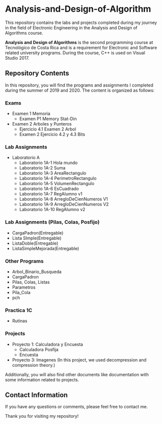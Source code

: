 # Analysis-and-Design-of-Algorithm
This repository contains the labs and projects completed during my journey in the field of Electronic Engineering in the Analysis and Design of Algorithms course.

**Analysis and Design of Algorithms** is the second programming course at Tecnológico de Costa Rica and is a requirement for Electronic and Software related university programs. During the course, C++ is used on Visual Studio 2017.

## Repository Contents

In this repository, you will find the programs and assignments I completed during the summer of 2019 and 2020. The content is organized as follows:

### Exams
- Examen 1 Memoria
  - Examen P1 Memory Stat-Din
- Examen 2 Arboles y Punteros
  - Ejercicio 4.1 Examen 2 Arbol
  - Examen 2 Ejercicio 4.2 y 4.3 Bits

### Lab Assignments
- Laboratorio A
  - Laboratorio 1A-1 Hola mundo
  - Laboratorio 1A-2 Suma
  - Laboratorio 1A-3 AreaRectangulo
  - Laboratorio 1A-4 PerimetroRectangulo
  - Laboratorio 1A-5 VolumenRectangulo
  - Laboratorio 1A-6 EsCuadrado
  - Laboratorio 1A-7 RegAlumno v1
  - Laboratorio 1A-8 ArregloDeCienNumeros V1
  - Laboratorio 1A-9 ArregloDeCienNumeros V2
  - Laboratorio 1A-10 RegAlumno v2

### Lab Assignments (Pilas, Colas, Posfijo)
- CargaPadron(Entregable)
- Lista SImple(Entregable)
- ListaDoble(Entregable)
- ListaSimpleMejorada(Entregable)

### Other Programs
- Arbol_Binario_Busqueda
- CargaPadron
- Pilas, Colas, Listas
- Parametros
- Pila_Cola
- pch

### Practica 1C
- Rutinas

### Projects
- Proyecto 1: Calculadora y Encuesta
  - Calculadora Posfija
  - Encuesta
- Proyecto 3: Imagenes (In this project, we used decompression and compression theory.)

Additionally, you will also find other documents like documentation with some information related to projects.

## Contact Information

If you have any questions or comments, please feel free to contact me.

Thank you for visiting my repository!

